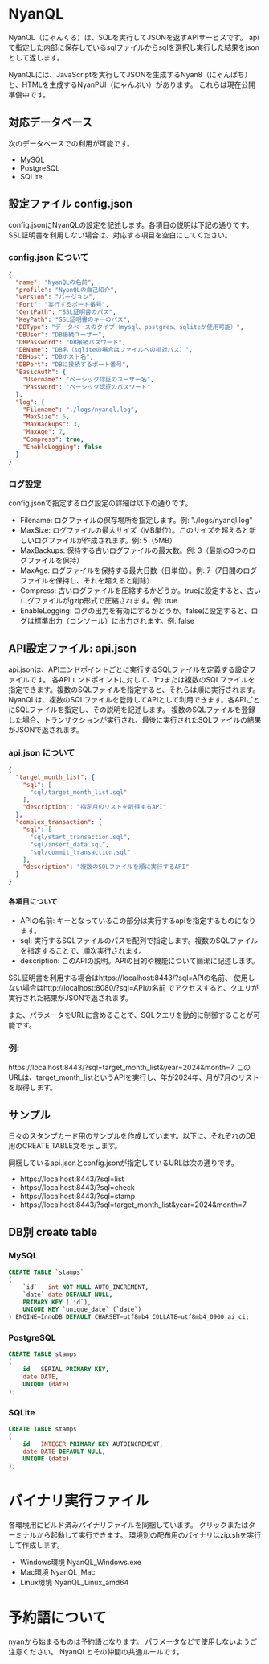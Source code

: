 # NyanQL

NyanQL（にゃんくる）は、SQLを実行してJSONを返すAPIサービスです。
apiで指定した内部に保存しているsqlファイルからsqlを選択し実行した結果をjsonとして返します。

NyanQLには、JavaScriptを実行してJSONを生成するNyan8（にゃんぱち）と、HTMLを生成するNyanPUI（にゃんぷい）があります。
これらは現在公開準備中です。

## 対応データベース

次のデータベースでの利用が可能です。

* MySQL
* PostgreSQL
* SQLite

## 設定ファイル config.json

config.jsonにNyanQLの設定を記述します。各項目の説明は下記の通りです。SSL証明書を利用しない場合は、対応する項目を空白にしてください。

### config.json について

```json
{
  "name": "NyanQLの名前",
  "profile": "NyanQLの自己紹介",
  "version": "バージョン",
  "Port": "実行するポート番号",
  "CertPath": "SSL証明書のパス",
  "KeyPath": "SSL証明書のキーのパス",
  "DBType": "データベースのタイプ（mysql、postgres、sqliteが使用可能）",
  "DBUser": "DB接続ユーザー",
  "DBPassword": "DB接続パスワード",
  "DBName": "DB名（sqliteの場合はファイルへの相対パス）",
  "DBHost": "DBホスト名",
  "DBPort": "DBに接続するポート番号",
  "BasicAuth": {
    "Username": "ベーシック認証のユーザー名",
    "Password": "ベーシック認証のパスワード"
  },
  "log": {
    "Filename": "./logs/nyanql.log",
    "MaxSize": 5,
    "MaxBackups": 3,
    "MaxAge": 7,
    "Compress": true,
    "EnableLogging": false
  }
}
``` 

### ログ設定

config.jsonで指定するログ設定の詳細は以下の通りです。

* Filename: ログファイルの保存場所を指定します。例: "./logs/nyanql.log"
* MaxSize: ログファイルの最大サイズ（MB単位）。このサイズを超えると新しいログファイルが作成されます。例: 5（5MB）
* MaxBackups: 保持する古いログファイルの最大数。例: 3（最新の3つのログファイルを保持）
* MaxAge: ログファイルを保持する最大日数（日単位）。例: 7（7日間のログファイルを保持し、それを超えると削除）
* Compress: 古いログファイルを圧縮するかどうか。trueに設定すると、古いログファイルがgzip形式で圧縮されます。例: true
* EnableLogging: ログの出力を有効にするかどうか。falseに設定すると、ログは標準出力（コンソール）に出力されます。例: false

## API設定ファイル: api.json

api.jsonは、APIエンドポイントごとに実行するSQLファイルを定義する設定ファイルです。
各APIエンドポイントに対して、1つまたは複数のSQLファイルを指定できます。複数のSQLファイルを指定すると、それらは順に実行されます。
NyanQLは、複数のSQLファイルを登録してAPIとして利用できます。各APIごとにSQLファイルを指定し、その説明を記述します。
複数のSQLファイルを登録した場合、トランザクションが実行され、最後に実行されたSQLファイルの結果がJSONで返されます。

### api.json について

```json
{
  "target_month_list": {
    "sql": [
      "sql/target_month_list.sql"
    ],
    "description": "指定月のリストを取得するAPI"
  },
  "complex_transaction": {
    "sql": [
      "sql/start_transaction.sql",
      "sql/insert_data.sql",
      "sql/commit_transaction.sql"
    ],
    "description": "複数のSQLファイルを順に実行するAPI"
  }
}
```

#### 各項目について

* APIの名前: キーとなっているこの部分は実行するapiを指定するものになります。
* sql: 実行するSQLファイルのパスを配列で指定します。複数のSQLファイルを指定することで、順次実行されます。
* description: このAPIの説明。APIの目的や機能について簡潔に記述します。

SSL証明書を利用する場合はhttps://localhost:8443/?sql=APIの名前、
使用しない場合はhttp://localhost:8080/?sql=APIの名前
でアクセスすると、クエリが実行された結果がJSONで返されます。

また、パラメータをURLに含めることで、SQLクエリを動的に制御することが可能です。

### 例:

https://localhost:8443/?sql=target_month_list&year=2024&month=7
このURLは、target_month_listというAPIを実行し、年が2024年、月が7月のリストを取得します。

## サンプル

日々のスタンプカード用のサンプルを作成しています。以下に、それぞれのDB用のCREATE TABLE文を示します。

同梱しているapi.jsonとconfig.jsonが指定しているURLは次の通りです。

* https://localhost:8443/?sql=list
* https://localhost:8443/?sql=check
* https://localhost:8443/?sql=stamp
* https://localhost:8443/?sql=target_month_list&year=2024&month=7

## DB別 create table 

### MySQL

```sql
CREATE TABLE `stamps`
(
    `id`   int NOT NULL AUTO_INCREMENT,
    `date` date DEFAULT NULL,
    PRIMARY KEY (`id`),
    UNIQUE KEY `unique_date` (`date`)
) ENGINE=InnoDB DEFAULT CHARSET=utf8mb4 COLLATE=utf8mb4_0900_ai_ci;
```

### PostgreSQL

```sql
CREATE TABLE stamps
(
    id   SERIAL PRIMARY KEY,
    date DATE,
    UNIQUE (date)
);
```

### SQLite

```sql
CREATE TABLE stamps
(
    id   INTEGER PRIMARY KEY AUTOINCREMENT,
    date DATE DEFAULT NULL,
    UNIQUE (date)
);
```

# バイナリ実行ファイル

各環境用にビルド済みバイナリファイルを同梱しています。
クリックまたはターミナルから起動して実行できます。
環境別の配布用のバイナリはzip.shを実行して作成します。

* Windows環境 NyanQL_Windows.exe
* Mac環境 NyanQL_Mac
* Linux環境 NyanQL_Linux_amd64

# 予約語について

nyanから始まるものは予約語となります。
パラメータなどで使用しないようご注意ください。
NyanQLとその仲間の共通ルールです。